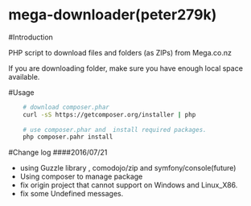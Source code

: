 mega-downloader(peter279k)
===============

#Introduction

PHP script to download files and folders (as ZIPs) from Mega.co.nz

If you are downloading folder, make sure you have enough local space available.

#Usage
```bash
	# download composer.phar
	curl -sS https://getcomposer.org/installer | php
	
	# use composer.phar and  install required packages.
	php composer.pahr install
```

#Change log
####2016/07/21
+ using Guzzle library , comodojo/zip and symfony/console(future)
+ Using composer to manage package
+ fix origin project that cannot support on Windows and Linux_X86.
+ fix some Undefined messages.
